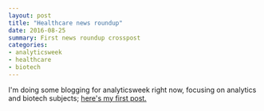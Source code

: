 ```yaml
---
layout: post
title: "Healthcare news roundup"
date: 2016-08-25
summary: First news roundup crosspost
categories:
- analyticsweek
- healthcare
- biotech
---
```

I'm doing some blogging for analyticsweek right now, focusing on analytics and biotech subjects; [here's my first post.](https://analyticsweek.com/content/august-22-2016-health-and-biotech-analytics-news-roundup/)